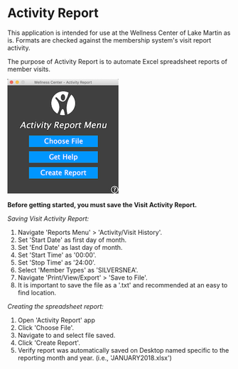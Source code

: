 # Activity Report

This application is intended for use at the Wellness Center of Lake Martin as is. Formats are checked against the membership system's visit report activity.

The purpose of Activity Report is to automate Excel spreadsheet reports of member visits.

<img src="https://github.com/loganduck/activity-report/raw/master/src/main/resources/images/menu.png" width="250" height="258" />

**Before getting started, you must save the Visit Activity Report.**

*Saving Visit Activity Report:*
1. Navigate 'Reports Menu' > 'Activity/Visit History'.
2. Set 'Start Date' as first day of month.
3. Set 'End Date' as last day of month.
4. Set 'Start Time' as '00:00'.
5. Set 'Stop Time' as '24:00'.
6. Select 'Member Types' as 'SILVERSNEA'.
7. Navigate 'Print/View/Export' > 'Save to File'.
8. It is important to save the file as a '.txt' and recommended at an easy to find location.

*Creating the spreadsheet report:*
1. Open 'Activity Report' app
2. Click 'Choose File'.
3. Navigate to and select file saved.
4. Click 'Create Report'.
5. Verify report was automatically saved on Desktop named specific to the reporting month and year. (i.e., 'JANUARY2018.xlsx')
